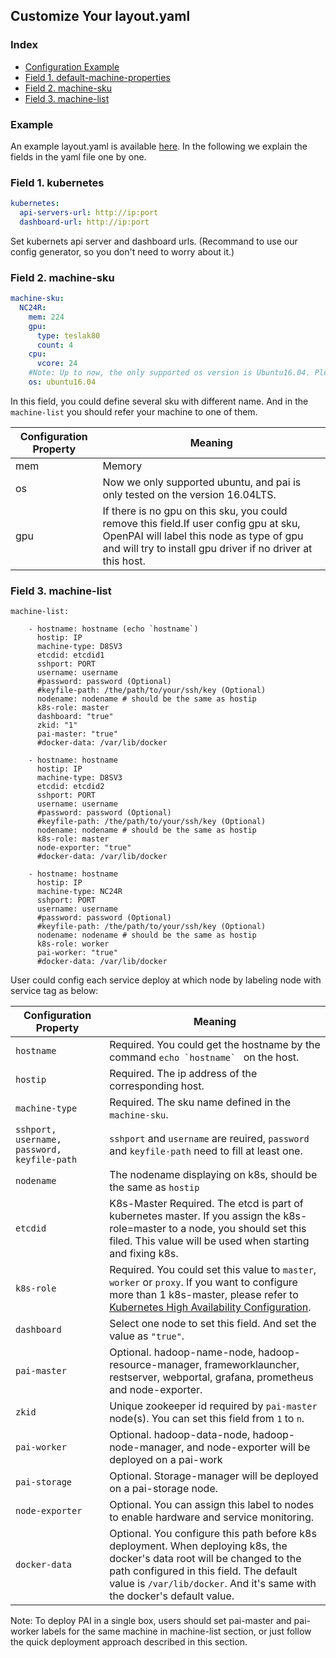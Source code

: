 <!--
  Copyright (c) Microsoft Corporation
  All rights reserved.

  MIT License

  Permission is hereby granted, free of charge, to any person obtaining a copy of this software and associated
  documentation files (the "Software"), to deal in the Software without restriction, including without limitation
  the rights to use, copy, modify, merge, publish, distribute, sublicense, and/or sell copies of the Software, and
  to permit persons to whom the Software is furnished to do so, subject to the following conditions:
  The above copyright notice and this permission notice shall be included in all copies or substantial portions of the Software.

  THE SOFTWARE IS PROVIDED *AS IS*, WITHOUT WARRANTY OF ANY KIND, EXPRESS OR IMPLIED, INCLUDING
  BUT NOT LIMITED TO THE WARRANTIES OF MERCHANTABILITY, FITNESS FOR A PARTICULAR PURPOSE AND
  NONINFRINGEMENT. IN NO EVENT SHALL THE AUTHORS OR COPYRIGHT HOLDERS BE LIABLE FOR ANY CLAIM,
  DAMAGES OR OTHER LIABILITY, WHETHER IN AN ACTION OF CONTRACT, TORT OR OTHERWISE, ARISING FROM,
  OUT OF OR IN CONNECTION WITH THE SOFTWARE OR THE USE OR OTHER DEALINGS IN THE SOFTWARE.
-->

## Customize Your layout.yaml

### Index

- [Configuration Example](#example)
- [Field 1. default-machine-properties](#defaultMachineProperties)
- [Field 2. machine-sku](#machineSku)
- [Field 3. machine-list](#machineList)


### Example <a name="example"></a>

An example layout.yaml is available [here](../../../examples/cluster-configuration/layout.yaml). In the following we explain the fields in the yaml file one by one.

### Field 1. kubernetes <a name="kubernetes"></a>

```YAML
kubernetes:
  api-servers-url: http://ip:port
  dashboard-url: http://ip:port
```

Set kubernets api server and dashboard urls. (Recommand to use our config generator, so you don't need to worry about it.)

### Field 2. machine-sku <a name="machineSku"></a>

```YAML
machine-sku:
  NC24R:
    mem: 224
    gpu:
      type: teslak80
      count: 4
    cpu:
      vcore: 24
    #Note: Up to now, the only supported os version is Ubuntu16.04. Please do not change it here.
    os: ubuntu16.04
```

In this field, you could define several sku with different name. And in the ```machine-list``` you should refer your machine to one of them.

| Configuration Property | Meaning |
| --- | --- |
| mem| Memory|
| os| Now we only supported ubuntu, and pai is only tested on the version 16.04LTS.|
| gpu <a name="gpu_driver"></a>| If there is no gpu on this sku, you could remove this field.If user config gpu at sku, OpenPAI will label this node as type of gpu and will try to install gpu driver if no driver at this host.|

### Field 3. machine-list <a name="machineList"></a>

```
machine-list:

    - hostname: hostname (echo `hostname`)
      hostip: IP
      machine-type: D8SV3
      etcdid: etcdid1
      sshport: PORT
      username: username
      #password: password (Optional)
      #keyfile-path: /the/path/to/your/ssh/key (Optional)
      nodename: nodename # should be the same as hostip
      k8s-role: master
      dashboard: "true"
      zkid: "1"
      pai-master: "true"
      #docker-data: /var/lib/docker

    - hostname: hostname
      hostip: IP
      machine-type: D8SV3
      etcdid: etcdid2
      sshport: PORT
      username: username
      #password: password (Optional)
      #keyfile-path: /the/path/to/your/ssh/key (Optional)
      nodename: nodename # should be the same as hostip
      k8s-role: master
      node-exporter: "true"
      #docker-data: /var/lib/docker

    - hostname: hostname
      hostip: IP
      machine-type: NC24R
      sshport: PORT
      username: username
      #password: password (Optional)
      #keyfile-path: /the/path/to/your/ssh/key (Optional)
      nodename: nodename # should be the same as hostip
      k8s-role: worker
      pai-worker: "true"
      #docker-data: /var/lib/docker
```

User could config each service deploy at which node by labeling node with service tag as below:

| Configuration Property | Meaning |
| --- | --- |
| ```hostname``` | Required. You could get the hostname by the command ```echo `hostname` ``` on the host.|
| ```hostip```| Required. The ip address of the corresponding host.
| ```machine-type``` | Required. The sku name defined in the ```machine-sku```.|
| ```sshport, username, password, keyfile-path``` | ```sshport``` and ```username``` are reuired, ```password``` and ```keyfile-path``` need to fill at least one.|
| ```nodename``` | The nodename displaying on k8s, should be the same as ```hostip```|
| ```etcdid``` | K8s-Master Required. The etcd is part of kubernetes master. If you assign the k8s-role=master to a node, you should set this filed. This value will be used when starting and fixing k8s.|
| ```k8s-role``` | Required. You could set this value to ```master```, ```worker``` or ```proxy```. If you want to configure more than 1 k8s-master, please refer to [Kubernetes High Availability Configuration](./kubernetes-ha.md).|
| ```dashboard``` | Select one node to set this field. And set the value as ``` "true" ```.|
| ```pai-master``` | Optional. hadoop-name-node, hadoop-resource-manager, frameworklauncher, restserver, webportal, grafana, prometheus and node-exporter.|
| ```zkid``` | Unique zookeeper id required by ```pai-master``` node(s). You can set this field from ```1``` to ```n```.|
| ```pai-worker``` | Optional. hadoop-data-node, hadoop-node-manager, and node-exporter will be deployed on a pai-work|
| ```pai-storage``` | Optional. Storage-manager will be deployed on a pai-storage node.|
| ```node-exporter``` | Optional. You can assign this label to nodes to enable hardware and service monitoring.|
| ```docker-data``` | Optional. You configure this path before k8s deployment. When deploying k8s, the docker's data root will be changed to the path configured in this field. The default value is ```/var/lib/docker```. And it's same with the docker's default value. |

Note: To deploy PAI in a single box, users should set pai-master and pai-worker labels for the same machine in machine-list section, or just follow the quick deployment approach described in this section.
